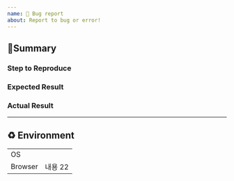 ```yaml
---
name: 🐛 Bug report
about: Report to bug or error!
---
```


## 🤖Summary

### Step to Reproduce 

### Expected Result

### Actual Result

***************************

## ♻️ Environment 

|  |  |
|:--------|:--------|
| OS |  |
| Browser | 내용 22 |